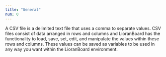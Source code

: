 ```yaml
---
title: "General"
num: 0
---
```


A CSV file is a delimited text file that uses a comma to separate values. CSV files consist of data arranged in rows and columns and LioranBoard has the functionality to load, save, set, edit, and manipulate the values within these rows and columns. These values can be saved as variables to be used in any way you want within the LioranBoard environment.









